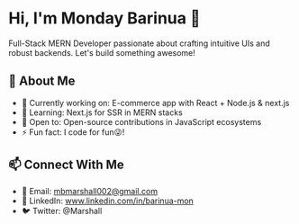 # Hi, I'm Monday Barinua 👋

Full-Stack MERN Developer passionate about crafting intuitive UIs and robust backends. Let's build something awesome!

## 🚀 About Me
- 🔭 Currently working on: E-commerce app with React + Node.js & next.js
- 🌱 Learning: Next.js for SSR in MERN stacks
- 👯 Open to: Open-source contributions in JavaScript ecosystems
- ⚡ Fun fact: I code for fun😜!

## 📫 Connect With Me
- 📧 Email: mbmarshall002@gmail.com
- 💼 LinkedIn: www.linkedin.com/in/barinua-mon
- 🐦 Twitter: @Marshall

